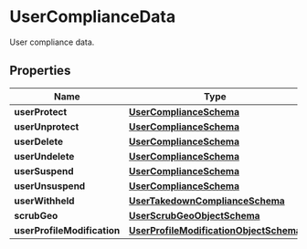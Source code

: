 

# UserComplianceData

User compliance data.

## Properties

| Name | Type | Description | Notes |
|------------ | ------------- | ------------- | -------------|
|**userProtect** | [**UserComplianceSchema**](UserComplianceSchema.md) |  |  |
|**userUnprotect** | [**UserComplianceSchema**](UserComplianceSchema.md) |  |  |
|**userDelete** | [**UserComplianceSchema**](UserComplianceSchema.md) |  |  |
|**userUndelete** | [**UserComplianceSchema**](UserComplianceSchema.md) |  |  |
|**userSuspend** | [**UserComplianceSchema**](UserComplianceSchema.md) |  |  |
|**userUnsuspend** | [**UserComplianceSchema**](UserComplianceSchema.md) |  |  |
|**userWithheld** | [**UserTakedownComplianceSchema**](UserTakedownComplianceSchema.md) |  |  |
|**scrubGeo** | [**UserScrubGeoObjectSchema**](UserScrubGeoObjectSchema.md) |  |  |
|**userProfileModification** | [**UserProfileModificationObjectSchema**](UserProfileModificationObjectSchema.md) |  |  |



